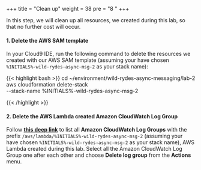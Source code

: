 +++
title = "Clean up"
weight = 38
pre = "8 "
+++

In this step, we will clean up all resources, we created during this lab, so that no further cost will occur.

#### 1. Delete the AWS SAM template

In your Cloud9 IDE, run the following command to delete the resources we created with our AWS SAM template (assuming your have chosen `%INITIALS%-wild-rydes-async-msg-2` as your stack name):

{{< highlight bash >}}
cd ~/environment/wild-rydes-async-messaging/lab-2
aws cloudformation delete-stack \
    --stack-name %INITIALS%-wild-rydes-async-msg-2

{{< /highlight >}}


#### 2. Delete the AWS Lambda created Amazon CloudWatch Log Group

Follow **[this deep link](https://console.aws.amazon.com/cloudwatch/home?#logs:prefix=/aws/lambda/wild-rydes-async-msg-2)** to list all **Amazon CloudWatch Log Groups** with the prefix `/aws/lambda/%INITIALS%-wild-rydes-async-msg-2` (assuming your have chosen `%INITIALS%-wild-rydes-async-msg-2` as your stack name), AWS Lambda created during this lab. Select all the Amazon CloudWatch Log Group one after each other and choose **Delete log group** from the **Actions** menu.

